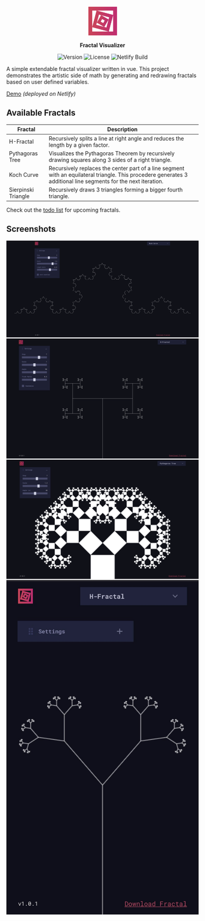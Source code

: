 <p align="center">
	<img width="75" height="75" src="src/assets/logo.png">
</p>
<p align="center">
	<b>Fractal Visualizer</b>
</p>
<p align="center">
	<img src="https://img.shields.io/github/package-json/v/felixgro/fractal-visualizer?color=%23b84961" alt="Version">
	<img src="https://img.shields.io/github/license/felixgro/fractal-visualizer?color=b84961" alt="License">
	<img src="https://img.shields.io/netlify/6918e7b9-3b07-476b-ab53-49a44bfd0040?color=b84961&label=build" alt="Netlify Build">
</p>

A simple extendable fractal visualizer written in vue. This project demonstrates the artistic side of math by generating and redrawing fractals based on user defined variables.

[Demo](https://fractal-visualizer.netlify.app/) *(deployed on Netlify)*

## Available Fractals

| Fractal          | Description   |
|------------------|---------------|
| H-Fractal        | Recursively splits a line at right angle and reduces the length by a given factor. |
| Pythagoras Tree  | Visualizes the Pythagoras Theorem by recursively drawing squares along 3 sides of a right triangle. |
| Koch Curve       | Recursively replaces the center part of a line segment with an equilateral triangle. This procedere generates 3 additional line segments for the next iteration. |
| Sierpinski Triangle | Recursively draws 3 triangles forming a bigger fourth triangle. |

Check out the [todo list](TODO.md) for upcoming fractals.

## Screenshots
<p>
	<img src="docs/screenshots/1.png"></img>
	<img src="docs/screenshots/2.png"></img>
	<img src="docs/screenshots/3.png"></img>
	<img src="docs/screenshots/4.jpeg"></img>
</p>